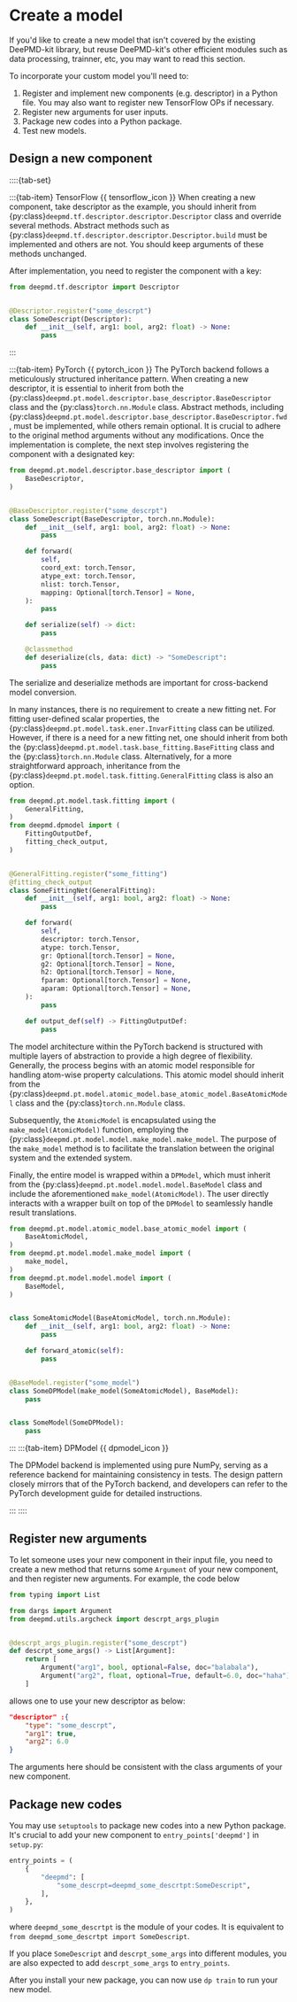 # Create a model

If you'd like to create a new model that isn't covered by the existing DeePMD-kit library, but reuse DeePMD-kit's other efficient modules such as data processing, trainner, etc, you may want to read this section.

To incorporate your custom model you'll need to:
1. Register and implement new components (e.g. descriptor) in a Python file. You may also want to register new TensorFlow OPs if necessary.
2. Register new arguments for user inputs.
3. Package new codes into a Python package.
4. Test new models.

## Design a new component

::::{tab-set}

:::{tab-item} TensorFlow {{ tensorflow_icon }}
When creating a new component, take descriptor as the example, you should inherit from {py:class}`deepmd.tf.descriptor.descriptor.Descriptor` class and override several methods. Abstract methods such as {py:class}`deepmd.tf.descriptor.descriptor.Descriptor.build` must be implemented and others are not. You should keep arguments of these methods unchanged.

After implementation, you need to register the component with a key:
```py
from deepmd.tf.descriptor import Descriptor


@Descriptor.register("some_descrpt")
class SomeDescript(Descriptor):
    def __init__(self, arg1: bool, arg2: float) -> None:
        pass
```
:::

:::{tab-item} PyTorch {{ pytorch_icon }}
The PyTorch backend follows a meticulously structured inheritance pattern. When creating a new descriptor, it is essential to inherit from both the {py:class}`deepmd.pt.model.descriptor.base_descriptor.BaseDescriptor` class and the {py:class}`torch.nn.Module` class. Abstract methods, including {py:class}`deepmd.pt.model.descriptor.base_descriptor.BaseDescriptor.fwd`, must be implemented, while others remain optional. It is crucial to adhere to the original method arguments without any modifications. Once the implementation is complete, the next step involves registering the component with a designated key:

```py
from deepmd.pt.model.descriptor.base_descriptor import (
    BaseDescriptor,
)


@BaseDescriptor.register("some_descrpt")
class SomeDescript(BaseDescriptor, torch.nn.Module):
    def __init__(self, arg1: bool, arg2: float) -> None:
        pass

    def forward(
        self,
        coord_ext: torch.Tensor,
        atype_ext: torch.Tensor,
        nlist: torch.Tensor,
        mapping: Optional[torch.Tensor] = None,
    ):
        pass

    def serialize(self) -> dict:
        pass

    @classmethod
    def deserialize(cls, data: dict) -> "SomeDescript":
        pass
```

The serialize and deserialize methods are important for cross-backend model conversion.


In many instances, there is no requirement to create a new fitting net. For fitting user-defined scalar properties, the {py:class}`deepmd.pt.model.task.ener.InvarFitting` class can be utilized. However, if there is a need for a new fitting net, one should inherit from both the {py:class}`deepmd.pt.model.task.base_fitting.BaseFitting` class and the {py:class}`torch.nn.Module` class. Alternatively, for a more straightforward approach, inheritance from the {py:class}`deepmd.pt.model.task.fitting.GeneralFitting` class is also an option.


```py
from deepmd.pt.model.task.fitting import (
    GeneralFitting,
)
from deepmd.dpmodel import (
    FittingOutputDef,
    fitting_check_output,
)


@GeneralFitting.register("some_fitting")
@fitting_check_output
class SomeFittingNet(GeneralFitting):
    def __init__(self, arg1: bool, arg2: float) -> None:
        pass

    def forward(
        self,
        descriptor: torch.Tensor,
        atype: torch.Tensor,
        gr: Optional[torch.Tensor] = None,
        g2: Optional[torch.Tensor] = None,
        h2: Optional[torch.Tensor] = None,
        fparam: Optional[torch.Tensor] = None,
        aparam: Optional[torch.Tensor] = None,
    ):
        pass

    def output_def(self) -> FittingOutputDef:
        pass
```

The model architecture within the PyTorch backend is structured with multiple layers of abstraction to provide a high degree of flexibility. Generally, the process begins with an atomic model responsible for handling atom-wise property calculations. This atomic model should inherit from the {py:class}`deepmd.pt.model.atomic_model.base_atomic_model.BaseAtomicModel` class and the {py:class}`torch.nn.Module` class.

Subsequently, the `AtomicModel` is encapsulated using the `make_model(AtomicModel)` function, employing the {py:class}`deepmd.pt.model.model.make_model.make_model`. The purpose of the `make_model` method is to facilitate the translation between the original system and the extended system.

Finally, the entire model is wrapped within a `DPModel`, which must inherit from the {py:class}`deepmd.pt.model.model.model.BaseModel` class and include the aforementioned `make_model(AtomicModel)`. The user directly interacts with a wrapper built on top of the `DPModel` to seamlessly handle result translations.

```py
from deepmd.pt.model.atomic_model.base_atomic_model import (
    BaseAtomicModel,
)
from deepmd.pt.model.model.make_model import (
    make_model,
)
from deepmd.pt.model.model.model import (
    BaseModel,
)


class SomeAtomicModel(BaseAtomicModel, torch.nn.Module):
    def __init__(self, arg1: bool, arg2: float) -> None:
        pass

    def forward_atomic(self):
        pass


@BaseModel.register("some_model")
class SomeDPModel(make_model(SomeAtomicModel), BaseModel):
    pass


class SomeModel(SomeDPModel):
    pass
```

:::
:::{tab-item} DPModel {{ dpmodel_icon }}

The DPModel backend is implemented using pure NumPy, serving as a reference backend for maintaining consistency in tests. The design pattern closely mirrors that of the PyTorch backend, and developers can refer to the PyTorch development guide for detailed instructions.

:::
::::
## Register new arguments

To let someone uses your new component in their input file, you need to create a new method that returns some `Argument` of your new component, and then register new arguments. For example, the code below

```py
from typing import List

from dargs import Argument
from deepmd.utils.argcheck import descrpt_args_plugin


@descrpt_args_plugin.register("some_descrpt")
def descrpt_some_args() -> List[Argument]:
    return [
        Argument("arg1", bool, optional=False, doc="balabala"),
        Argument("arg2", float, optional=True, default=6.0, doc="haha"),
    ]
```

allows one to use your new descriptor as below:

```json
"descriptor" :{
    "type": "some_descrpt",
    "arg1": true,
    "arg2": 6.0
}
```

The arguments here should be consistent with the class arguments of your new component.

## Package new codes

You may use `setuptools` to package new codes into a new Python package. It's crucial to add your new component to `entry_points['deepmd']` in `setup.py`:

```py
entry_points = (
    {
        "deepmd": [
            "some_descrpt=deepmd_some_descrtpt:SomeDescript",
        ],
    },
)
```

where `deepmd_some_descrtpt` is the module of your codes. It is equivalent to `from deepmd_some_descrtpt import SomeDescript`.

If you place `SomeDescript` and `descrpt_some_args` into different modules, you are also expected to add `descrpt_some_args` to `entry_points`.

After you install your new package, you can now use `dp train` to run your new model.
